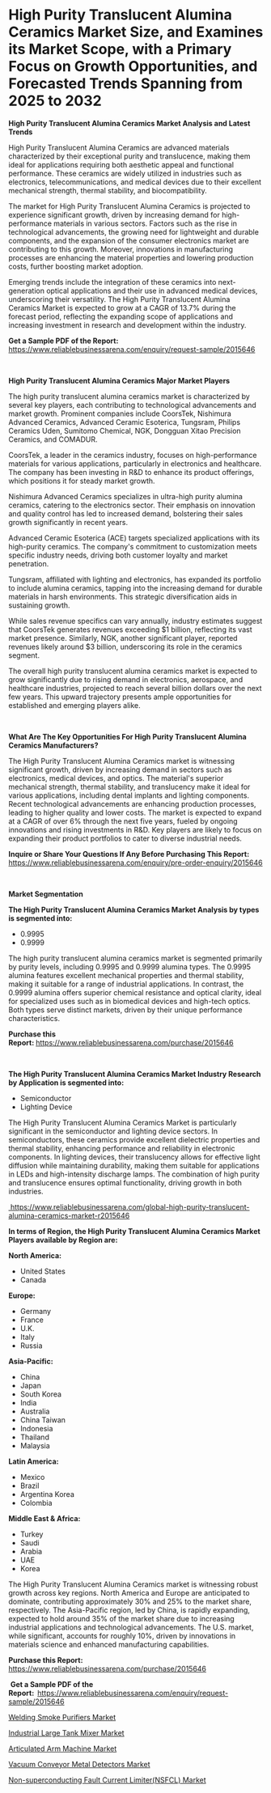 <p><h1>High Purity Translucent Alumina Ceramics Market Size, and Examines its Market Scope, with a Primary Focus on Growth Opportunities, and Forecasted Trends Spanning from 2025 to 2032</h1></p><p><strong>High Purity Translucent Alumina Ceramics Market Analysis and Latest Trends</strong></p>
<p><p>High Purity Translucent Alumina Ceramics are advanced materials characterized by their exceptional purity and translucence, making them ideal for applications requiring both aesthetic appeal and functional performance. These ceramics are widely utilized in industries such as electronics, telecommunications, and medical devices due to their excellent mechanical strength, thermal stability, and biocompatibility.</p><p>The market for High Purity Translucent Alumina Ceramics is projected to experience significant growth, driven by increasing demand for high-performance materials in various sectors. Factors such as the rise in technological advancements, the growing need for lightweight and durable components, and the expansion of the consumer electronics market are contributing to this growth. Moreover, innovations in manufacturing processes are enhancing the material properties and lowering production costs, further boosting market adoption.</p><p>Emerging trends include the integration of these ceramics into next-generation optical applications and their use in advanced medical devices, underscoring their versatility. The High Purity Translucent Alumina Ceramics Market is expected to grow at a CAGR of 13.7% during the forecast period, reflecting the expanding scope of applications and increasing investment in research and development within the industry.</p></p>
<p><strong>Get a Sample PDF of the Report:&nbsp;</strong> <a href="https://www.reliablebusinessarena.com/enquiry/request-sample/2015646?utm_campaign=3346&utm_medium=2&utm_source=Github&utm_content=ia&utm_term=29032025&utm_id=high-purity-translucent-alumina-ceramics">https://www.reliablebusinessarena.com/enquiry/request-sample/2015646</a></p>
<p>&nbsp;</p>
<p><strong>High Purity Translucent Alumina Ceramics Major Market Players</strong></p>
<p><p>The high purity translucent alumina ceramics market is characterized by several key players, each contributing to technological advancements and market growth. Prominent companies include CoorsTek, Nishimura Advanced Ceramics, Advanced Ceramic Esoterica, Tungsram, Philips Ceramics Uden, Sumitomo Chemical, NGK, Dongguan Xitao Precision Ceramics, and COMADUR.</p><p>CoorsTek, a leader in the ceramics industry, focuses on high-performance materials for various applications, particularly in electronics and healthcare. The company has been investing in R&D to enhance its product offerings, which positions it for steady market growth.</p><p>Nishimura Advanced Ceramics specializes in ultra-high purity alumina ceramics, catering to the electronics sector. Their emphasis on innovation and quality control has led to increased demand, bolstering their sales growth significantly in recent years.</p><p>Advanced Ceramic Esoterica (ACE) targets specialized applications with its high-purity ceramics. The company's commitment to customization meets specific industry needs, driving both customer loyalty and market penetration.</p><p>Tungsram, affiliated with lighting and electronics, has expanded its portfolio to include alumina ceramics, tapping into the increasing demand for durable materials in harsh environments. This strategic diversification aids in sustaining growth.</p><p>While sales revenue specifics can vary annually, industry estimates suggest that CoorsTek generates revenues exceeding $1 billion, reflecting its vast market presence. Similarly, NGK, another significant player, reported revenues likely around $3 billion, underscoring its role in the ceramics segment.</p><p>The overall high purity translucent alumina ceramics market is expected to grow significantly due to rising demand in electronics, aerospace, and healthcare industries, projected to reach several billion dollars over the next few years. This upward trajectory presents ample opportunities for established and emerging players alike.</p></p>
<p>&nbsp;</p>
<p><strong>What Are The Key Opportunities For High Purity Translucent Alumina Ceramics Manufacturers?</strong></p>
<p><p>The High Purity Translucent Alumina Ceramics market is witnessing significant growth, driven by increasing demand in sectors such as electronics, medical devices, and optics. The material's superior mechanical strength, thermal stability, and translucency make it ideal for various applications, including dental implants and lighting components. Recent technological advancements are enhancing production processes, leading to higher quality and lower costs. The market is expected to expand at a CAGR of over 6% through the next five years, fueled by ongoing innovations and rising investments in R&D. Key players are likely to focus on expanding their product portfolios to cater to diverse industrial needs.</p></p>
<p><strong>Inquire or Share Your Questions If Any Before Purchasing This Report:</strong> <a href="https://www.reliablebusinessarena.com/enquiry/pre-order-enquiry/2015646?utm_campaign=3346&utm_medium=2&utm_source=Github&utm_content=ia&utm_term=29032025&utm_id=high-purity-translucent-alumina-ceramics">https://www.reliablebusinessarena.com/enquiry/pre-order-enquiry/2015646</a></p>
<p>&nbsp;</p>
<p><strong>Market Segmentation</strong></p>
<p><strong>The High Purity Translucent Alumina Ceramics Market Analysis by types is segmented into:</strong></p>
<p><ul><li>0.9995</li><li>0.9999</li></ul></p>
<p><p>The high purity translucent alumina ceramics market is segmented primarily by purity levels, including 0.9995 and 0.9999 alumina types. The 0.9995 alumina features excellent mechanical properties and thermal stability, making it suitable for a range of industrial applications. In contrast, the 0.9999 alumina offers superior chemical resistance and optical clarity, ideal for specialized uses such as in biomedical devices and high-tech optics. Both types serve distinct markets, driven by their unique performance characteristics.</p></p>
<p><strong>Purchase this Report:&nbsp;</strong><a href="https://www.reliablebusinessarena.com/purchase/2015646?utm_campaign=3346&utm_medium=2&utm_source=Github&utm_content=ia&utm_term=29032025&utm_id=high-purity-translucent-alumina-ceramics">https://www.reliablebusinessarena.com/purchase/2015646</a></p>
<p>&nbsp;</p>
<p><strong>The High Purity Translucent Alumina Ceramics Market Industry Research by Application is segmented into:</strong></p>
<p><ul><li>Semiconductor</li><li>Lighting Device</li></ul></p>
<p><p>The High Purity Translucent Alumina Ceramics Market is particularly significant in the semiconductor and lighting device sectors. In semiconductors, these ceramics provide excellent dielectric properties and thermal stability, enhancing performance and reliability in electronic components. In lighting devices, their translucency allows for effective light diffusion while maintaining durability, making them suitable for applications in LEDs and high-intensity discharge lamps. The combination of high purity and translucence ensures optimal functionality, driving growth in both industries.</p></p>
<p><a href="https://www.reliablebusinessarena.com/global-high-purity-translucent-alumina-ceramics-market-r2015646?utm_campaign=3346&utm_medium=2&utm_source=Github&utm_content=ia&utm_term=29032025&utm_id=high-purity-translucent-alumina-ceramics">&nbsp;https://www.reliablebusinessarena.com/global-high-purity-translucent-alumina-ceramics-market-r2015646</a></p>
<p><strong>In terms of Region, the High Purity Translucent Alumina Ceramics Market Players available by Region are:</strong></p>
<p>
    <p> <strong> North America: </strong>
        <ul>
            <li>United States</li>
            <li>Canada</li>
        </ul>
        </p> 
    <p> <strong> Europe: </strong>
        <ul>
            <li>Germany</li>
            <li>France</li>
            <li>U.K.</li>
            <li>Italy</li>
            <li>Russia</li>
        </ul>
        </p> 
    <p> <strong> Asia-Pacific: </strong>
        <ul>
            <li>China</li>
            <li>Japan</li>
            <li>South Korea</li>
            <li>India</li>
            <li>Australia</li>
            <li>China Taiwan</li>
            <li>Indonesia</li>
            <li>Thailand</li>
            <li>Malaysia</li>
        </ul>
        </p> 
    <p> <strong> Latin America: </strong>
        <ul>
            <li>Mexico</li>
            <li>Brazil</li>
            <li>Argentina Korea</li>
            <li>Colombia</li>
        </ul>
        </p> 
    <p> <strong> Middle East & Africa: </strong>
        <ul>
            <li>Turkey</li>
            <li>Saudi</li>
            <li>Arabia</li>
            <li>UAE</li>
            <li>Korea</li>
        </ul>
    </p>
    </p>
<p><p>The High Purity Translucent Alumina Ceramics market is witnessing robust growth across key regions. North America and Europe are anticipated to dominate, contributing approximately 30% and 25% to the market share, respectively. The Asia-Pacific region, led by China, is rapidly expanding, expected to hold around 35% of the market share due to increasing industrial applications and technological advancements. The U.S. market, while significant, accounts for roughly 10%, driven by innovations in materials science and enhanced manufacturing capabilities.</p></p>
<p><strong>Purchase this Report: </strong><a href="https://www.reliablebusinessarena.com/purchase/2015646?utm_campaign=3346&utm_medium=2&utm_source=Github&utm_content=ia&utm_term=29032025&utm_id=high-purity-translucent-alumina-ceramics">https://www.reliablebusinessarena.com/purchase/2015646</a></p>
<p>&nbsp;<strong>Get a Sample PDF of the Report:&nbsp;&nbsp;</strong><a href="https://www.reliablebusinessarena.com/enquiry/request-sample/2015646?utm_campaign=3346&utm_medium=2&utm_source=Github&utm_content=ia&utm_term=29032025&utm_id=high-purity-translucent-alumina-ceramics">https://www.reliablebusinessarena.com/enquiry/request-sample/2015646</a></p>
<p><strong></strong></p>
<p><p><a href="https://www.linkedin.com/pulse/welding-smoke-purifiers-market-2025-2032-analyzing-size-share-k0cwe?utm_campaign=3346&utm_medium=2&utm_source=Github&utm_content=ia&utm_term=29032025&utm_id=high-purity-translucent-alumina-ceramics">Welding Smoke Purifiers Market</a></p><p><a href="https://www.linkedin.com/pulse/in-depth-industrial-large-tank-mixer-market-report-size-z1uoe?utm_campaign=3346&utm_medium=2&utm_source=Github&utm_content=ia&utm_term=29032025&utm_id=high-purity-translucent-alumina-ceramics">Industrial Large Tank Mixer Market</a></p><p><a href="https://www.linkedin.com/pulse/articulated-arm-machine-market-matrix-applications-types-cagr-nvffe?utm_campaign=3346&utm_medium=2&utm_source=Github&utm_content=ia&utm_term=29032025&utm_id=high-purity-translucent-alumina-ceramics">Articulated Arm Machine Market</a></p><p><a href="https://www.linkedin.com/pulse/evaluating-impact-latest-trends-vacuum-conveyor-metal-quqce?utm_campaign=3346&utm_medium=2&utm_source=Github&utm_content=ia&utm_term=29032025&utm_id=high-purity-translucent-alumina-ceramics">Vacuum Conveyor Metal Detectors Market</a></p><p><a href="https://www.linkedin.com/pulse/emerging-technologies-reshaping-non-superconducting-fault-current-k2ice?utm_campaign=3346&utm_medium=2&utm_source=Github&utm_content=ia&utm_term=29032025&utm_id=high-purity-translucent-alumina-ceramics">Non-superconducting Fault Current Limiter(NSFCL) Market</a></p></p>